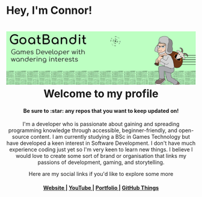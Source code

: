 # Hey, I'm Connor!

<h1 align="center">
    <a name="logo">
        <img src = "https://github.com/GoatBandit/GoatBandit/blob/main/Banner.jpg">
    </a>
    <br>
    Welcome to my profile
</h1>
<h4 align="center">Be sure to :star: any repos that you want to keep updated on!</h4>

<p align="center">I'm a developer who is passionate about gaining and spreading programming knowledge through accessible, beginner-friendly, and open-source content. I am currently
studying a BSc in Games Technology but have developed a keen interest in Software Development. I don't have much experience coding just yet so I'm very keen to learn new things. I believe I would love to create some sort of brand or organisation that links my passions of development, gaming, and storytelling.</p>
<p align="center">Here are my social links if you'd like to explore some more</p>
<div align="center"><a name="linkTree"></a>
    <h4>
        <a href ="goatbandit.github.io">
            Website
        </a>
        <span> | </span>
        <a href="https://www.youtube.com/channel/UCEcNhAMBgekiRioySFLnINA">
            YouTube
        </a>
        <span> | </span>
        <a href="https://goatbandit.github.io/assets/documents/portfolio/portfolio.html">
            Portfolio
        </a>
        <span> | </span>
        <a href="https://github.com/GoatBandit#repoInfo">
            GitHub Things
        </a>
    </h4>
    <h1></h1>
</div>